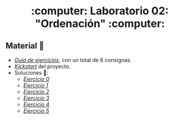 <h1 align="center">
  :computer: Laboratorio 02: "Ordenación" :computer:
</h1>

## Material :briefcase:
- [*Guía de ejercicios*](https://github.com/Ferca8/AyED2-FaMAF/blob/main/laboratorio/lab02-ordenacion/lab02-guia-de-ejercicios.pdf), con un total de 6 consignas.
- [*Kickstart*](https://github.com/Ferca8/AyED2-FaMAF/blob/main/laboratorio/lab02-ordenacion/lab02-kickstart.tar.gz) del proyecto. 
- Soluciones :open_file_folder::
    - [*Ejercicio 0*](https://github.com/Ferca8/AyED2-FaMAF/tree/main/laboratorio/lab02-ordenacion/ejercicios/ej0)
    - [*Ejercicio 1*](https://github.com/Ferca8/AyED2-FaMAF/tree/main/laboratorio/lab02-ordenacion/ejercicios/ej1)
    - [*Ejercicio 2*](https://github.com/Ferca8/AyED2-FaMAF/tree/main/laboratorio/lab02-ordenacion/ejercicios/ej2)
    - [*Ejercicio 3*](https://github.com/Ferca8/AyED2-FaMAF/tree/main/laboratorio/lab02-ordenacion/ejercicios/ej3)
    - [*Ejercicio 4*](https://github.com/Ferca8/AyED2-FaMAF/tree/main/laboratorio/lab02-ordenacion/ejercicios/ej4)
    - [*Ejercicio 5*](https://github.com/Ferca8/AyED2-FaMAF/tree/main/laboratorio/lab02-ordenacion/ejercicios/ej5)